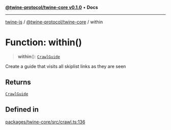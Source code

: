 [**@twine-protocol/twine-core v0.1.0**](../README.md) • **Docs**

***

[twine-js](../../../README.md) / [@twine-protocol/twine-core](../README.md) / within

# Function: within()

> **within**(): [`CrawlGuide`](../type-aliases/CrawlGuide.md)

Create a guide that visits all skiplist links as they are seen

## Returns

[`CrawlGuide`](../type-aliases/CrawlGuide.md)

## Defined in

[packages/twine-core/src/crawl.ts:136](https://github.com/twine-protocol/twine-js/blob/bc5370ff2573a6e5e5c7a912acc672967ce4c5db/packages/twine-core/src/crawl.ts#L136)
